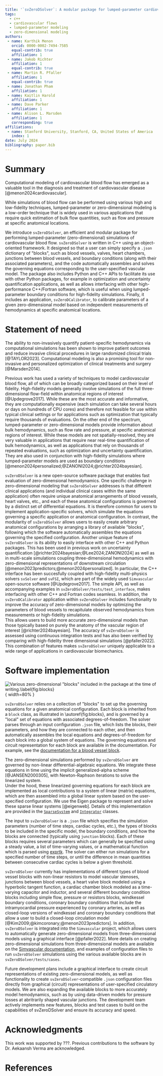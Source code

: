 ```yaml
---
title: '`svZeroDSolver`: A modular package for lumped-parameter cardiovascular flow simulations'
tags:
  - c++
  - cardiovascular flows
  - lumped-parameter modeling
  - zero-dimensional modeling
authors:
 - name: Karthik Menon
   orcid: 0000-0002-7494-7585
   equal-contrib: true
   affiliation: 1
 - name: Jakob Richter
   affiliation: 1
   equal-contrib: true
 - name: Martin R. Pfaller
   affiliation: 1
   equal-contrib: true
 - name: Jonathan Pham
   affiliation: 1
 - name: Kaitlin Harold
   affiliation: 1
 - name: Dave Parker
   affiliation: 1
 - name: Alison L. Marsden
   affiliation: 1
   corresponding: true
affiliations:
 - name: Stanford University, Stanford, CA, United States of America
   index: 1
date: July 2024
bibliography: paper.bib
---
```


# Summary

Computational modeling of cardiovascular blood flow has emerged as a valuable tool in the diagnosis and treatment of cardiovascular disease [@menon2024cardiovascular]. 

While simulations of blood flow can be performed using various high and low-fidelity techniques, lumped-parameter or zero-dimensional modeling is a low-order technique that is widely used in various applications that require quick estimation of bulk flow quantities, such as flow and pressure at specific anatomical locations.

We introduce `svZeroDSolver`, an efficient and modular package for performing lumped-parameter (zero-dimensional) simulations of cardiovascular blood flow. `svZeroDSolver` is written in C++ using an object-oriented framework. It designed so that a user can simply specify a `.json` dictionary of "blocks", such as blood vessels, valves, heart chambers, junctions between blood vessels, and boundary conditions (along with their associated parameters), and the code automatically assembles and solves the governing equations corresponding to the user-specified vascular model. The package also includes Python and C++ APIs to facilitate its use with other Python packages, for example in optimization and uncertainty quantification applications, as well as allows interfacing with other high-performance C++/Fortran software, which is useful when using lumped-parameter boundary conditions for high-fidelity simulations. Finally, it includes an application, `svZeroDCalibrator`, to calibrate parameters of a given zero-dimensional model based on independent measurements of hemodynamics at specific anatomical locations.


# Statement of need

The ability to non-invasively quantify patient-specific hemodynamics via computational simulations has been shown to improve patient outcomes and reduce invasive clinical procedures in large randomized clinical trials [@TAYLOR2023]. 
Computational modeling is also a promising tool for non-invasive and personalized optimization of clinical treatments and surgery [@Marsden2014]. 

Previous work has used a variety of techniques to model cardiovascular blood flow, all of which can be broadly categorized based on their level of fidelity. 
High-fidelity models generally involve simulations of the full three-dimensional flow-field within anatomical regions of interest [@Updegrove2017]. 
While these are the most accurate and informative, they are computationally expensive (each simulation can take several hours or days on hundreds of CPU cores) and therefore not feasible for use within typical clinical settings or for applications such as optimization that typically require thousands of evaluations. 
On the other end of the spectrum, lumped-parameter or zero-dimensional models provide information about bulk hemodynamics, such as flow rate and pressure, at specific anatomical regions of interest. 
While these models are not spatially-resolved, they are very valuable in applications that require near real-time quantification of bulk hemodynamics, as well as applications that rely on thousands of repeated evaluations, such as optimization and uncertainty quantification. 
They are also used in conjunction with high-fidelity simulations where lumped-parameter models are used as boundary conditions [@menon2024personalized;@ZANONI2024;@richter2024bayesian].

`svZeroDSolver` is a new open-source software package that enables fast evaluation of zero-dimensional hemodynamics. 
One specific challenge in zero-dimensional modeling that `svZeroDSolver` addresses is that different clinical applications (and individual clinical cases within the same application) often require unique anatomical arrangements of blood vessels, heart valves, etc., and each of these anatomical configurations is governed by a distinct set of differential equations. 
It is therefore common for users to implement application-specific solvers, which simulate the equations governing a specific application or anatomical configuration. 
In contrast, the modularity of `svZeroDSolver` allows users to easily create arbitrary anatomical configurations by arranging a library of available "blocks", following which the software automatically assembles the equations governing the specified confguration. 
Another unique feature of `svZeroDSolver` is its ability to easily interface with other C++ and Python packages. 
This has been used in previous work on uncertainty quantification [@richter2024bayesian;@Lee2024;ZANONI2024] as well as in multi-scale simulations coupling three-dimensional hemodynamics with zero-dimensional representations of downstream circulation [@menon2023predictors;@menon2024personalized].
In particular, the C++ interface has been succesfully coupled with high-fidelity multi-physics solvers `svSolver` and `svFSI`, which are part of the widely used `Simvascular` open-source software [@Updegrove2017]. 
The simple API, as well as accompanying examples in `svZeroDSolver/tests/test_interface`, makes interfacing with other C++ and Fortran codes seamless. 
In addition, the `svZeroDCalibrator` application within `svZeroDSolver` includes functionality to improve the accuracy of zero-dimensional models by optimizing the parameters of blood vessels to recapitulate observed hemodynamics from measurements or high-fidelity simulations.  
This allows users to build more accurate zero-dimensional models than those typically based on purely the anatomy of the vascular region of interest [@richter2024bayesian].
The accuracy of `svZeroDSolver` is assessed using continuous integration tests and has also been verified by comparing with high-fidelity three dimensional simulations [@pfaller2022].
This combination of features makes `svZeroDSolver` uniquely applicable to a wide range of applications in cardiovascular biomechanics. 

# Software implementation

![Various zero-dimensional "blocks" included in the package at the time of writing.\label{fig:blocks}](blocks.png){ width=80% }

`svZeroDSolver` relies on a collection of "blocks" to set up the governing equations for a given anatomical configuration. 
Each block is inherited from a `block` class, as illustrated in \autoref{fig:blocks}, and is governed by a "local" set of equations with associated degrees-of-freedom. 
The solver parses through an input configuration `.json` file, which lists the blocks, their parameters, and how they are connected to each other, and then automatically assembles the local equations and degrees-of-freedom for each block into a global system of equations.
The governing equations and circuit representation for each block are available in the documentation. For example, see the [documentation for a blood vessel block](https://simvascular.github.io/svZeroDSolver/class_blood_vessel.html#details). 

The zero-dimensional simulations performed by `svZeroDSolver` are governed by non-linear differential-algebraic equations. 
We integrate these equations in time using the implicit generalized-alpha scheme [@JANSEN2000305], with Newton-Raphson iterations to solve the linearized system.  
Under the hood, these linearized governing equations for each block are implemented as local contributions to a system of linear (matrix) equations, which are then assembled into a global linear system based on the user-specified configuration.
We use the Eigen package to represent and solve these sparse linear systems [@eigenweb].
Details of this implementation are provided in the [`SparseSystem`](https://simvascular.github.io/svZeroDSolver/class_sparse_system.html#details) and [`Integrator`](https://simvascular.github.io/svZeroDSolver/class_integrator.html#details) classes.

The input to `svZeroDSolver` is a `.json` file which specifies the simulation parameters (number of time steps, cardiac cycles, etc.), the types of blocks to be included in the specific model, the boundary conditions, and how the blocks are connected (typically using `junction` blocks). Each of these blocks requires several parameters which can generally be specified using a steady value, a list of time-varying values, or a mathematical function which is parsed using [exprtk](https://github.com/ArashPartow/exprtk). The solver can either run simulations for a specified number of time steps, or until the difference in mean quantities between consecutive cardiac cycles is below a given threshold. 

`svZeroDSolver` currently has implementations of different types of blood vessel blocks with non-linear resistors to model vascular stenoses, junctions between blood vessels, a heart valve block modeled using a hyperbolic tangent function, a cardiac chamber block modeled as a time-varying capacitor and inductor, and several different boundary condition blocks including simple flow, pressure or resistors blocks, windkessel boundary conditions, coronary boundary conditions that include the intramyocardial pressure experienced by coronary arteries, as well as closed-loop versions of windkessel and coronary boundary conditions that allow a user to build a closed-loop circulation model [@Kim2009;@kimcoronary;@menon2023predictors].
In addition, `svZeroDSolver` is integrated into the `Simvascular` project, which allows users to automatically generate zero-dimensional models from three-dimensional models using a graphical interface [@pfaller2022]. More details on creating zero-dimensional simulations from three-dimensional models are available on the [Simvascular documentation](https://simvascular.github.io/documentation/rom_simulation.html), and examples of configuration files to run `svZeroDSolver` simulations using the various available blocks are in `svZeroDSolver/tests/cases`. 

Future development plans include a graphical interface to create circuit representations of existing zero-dimensional models, as well as functionality to create `svZeroDSolver`-compatible `.json` configuration files directly from graphical (circuit) representations of user-specified circulatory models. 
We are also expanding the available blocks to more accurately model hemodynamics, such as by using data-driven models for pressure losses at abritrarily shaped vascular junctions.
The development team actively implements new features, blocks and test cases to build on the capabilities of svZeroDSolver and ensure its accuracy and speed.  

# Acknowledgments

This work was supported by ???. Previous contributions to the software by Dr. Aekaansh Verma are acknowledged.

# References
